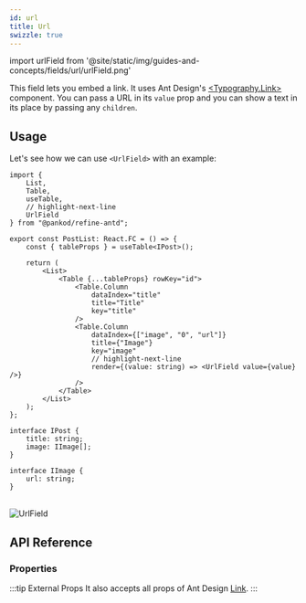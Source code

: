 ```yaml
---
id: url
title: Url
swizzle: true
---
```


import urlField from '@site/static/img/guides-and-concepts/fields/url/urlField.png'

This field lets you embed a link. It uses Ant Design's [<Typography.Link\>](https://ant.design/components/typography/) component. You can pass a URL in its `value` prop and you can show a text in its place by passing any `children`.

## Usage

Let's see how we can use `<UrlField>` with an example:

```tsx  title="pages/posts/list.tsx"
import {
    List,
    Table,
    useTable,
    // highlight-next-line
    UrlField 
} from "@pankod/refine-antd";

export const PostList: React.FC = () => {
    const { tableProps } = useTable<IPost>();

    return (
        <List>
            <Table {...tableProps} rowKey="id">
                <Table.Column
                    dataIndex="title"
                    title="Title"
                    key="title"
                />
                <Table.Column
                    dataIndex={["image", "0", "url"]}
                    title={"Image"}
                    key="image"
                    // highlight-next-line
                    render={(value: string) => <UrlField value={value} />}
                />
            </Table>
        </List>
    );
};

interface IPost {
    title: string;
    image: IImage[];
}

interface IImage {
    url: string;
}
```

<br/>
<div class="img-container">
    <div class="window">
        <div class="control red"></div>
        <div class="control orange"></div>
        <div class="control green"></div>
    </div>
    <img src={urlField} alt="UrlField" />
</div>

## API Reference

### Properties

<PropsTable module="@pankod/refine-antd/UrlField" value-description="URL for link to reference to"/>

:::tip External Props
It also accepts all props of Ant Design [Link](https://ant.design/components/typography/#How-to-use-Typography.Link-in-react-router).
:::